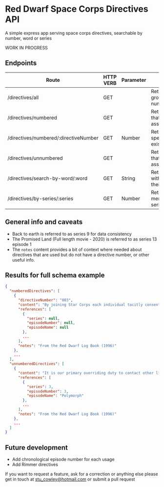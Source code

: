 # Red Dwarf Space Corps Directives API

A simple express app serving space corps directives, searchable by number, word or series

WORK IN PROGRESS

## Endpoints

| Route                                 | HTTP VERB | Parameter | Description                                                      |
| ------------------------------------- | --------- | --------- | ---------------------------------------------------------------- |
| /directives/all                       | GET       |           | Returns all directives, grouped in arrays of numbered/unnumbered |
| /directives/numbered                  | GET       |           | Returns all directives that have a number assigned               |
| /directives/numbered/:directiveNumber | GET       | Number    | Returns info about a specified directive (if it exists)          |
| /directives/unnumbered                | GET       |           | Returns all directives that have no number assigned              |
| /directives/search-by-word/:word      | GET       | String    | Returns all directives with the given string in their wording    |
| /directives/by-series/:series         | GET       | Number    | Returns all directives mentioned in the given series             |

## General info and caveats

- Back to earth is referred to as series 9 for data consistency
- The Promised Land (Full length movie - 2020) is referred to as series 13 episode 1
- The `notes` content provides a bit of context where needed about directives that are used but do not have a directive number, or other useful info.

## Results for full schema example

```json
{
  "numberedDirectives": [
    {
      "directiveNumber": "003",
      "content": "By joining Star Corps each individual tacitly consents to give up his inalienable rights to life, liberty and adequate toilet facilities.",
      "references": [
        {
          "series": null,
          "episodeNumber": null,
          "episodeName": null
        },
        ...
      ],
      "notes": "From the Red Dwarf Log Book (1996)"
    },
    ...
  ],
  "unnumberedDirectives": [
    {
      "content": "It is our primary overriding duty to contact other life forms, exchange information, and, wherever possible, bring them home.",
      "references": [
        {
          "series": 3,
          "episodeNumber": 3,
          "episodeName": "Polymorph"
        },
        ...
      ],
      "notes": "From the Red Dwarf Log Book (1996)"
    },
    ...
  ]
}

```

## Future development

- Add chronological episode number for each usage
- Add Rimmer directives

If you want to request a feature, ask for a correction or anything else please get in touch at stu_cowley@hotmail.com or submit a pull request
